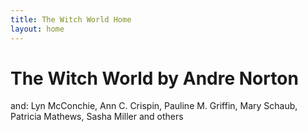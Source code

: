 ```yaml
---
title: The Witch World Home
layout: home
---
```


# The Witch World by Andre Norton
and: Lyn McConchie, Ann C. Crispin, Pauline M. Griffin, Mary Schaub, Patricia Mathews, Sasha Miller
and others
